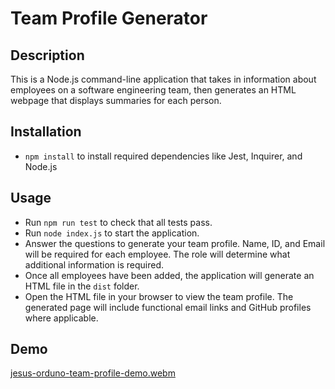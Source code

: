 # Team Profile Generator

## Description

This is a Node.js command-line application that takes in information about employees on a software engineering team, then generates an HTML webpage that displays summaries for each person.

## Installation

- `npm install` to install required dependencies like Jest, Inquirer, and Node.js

## Usage

- Run `npm run test` to check that all tests pass.
- Run `node index.js` to start the application.
- Answer the questions to generate your team profile. Name, ID, and Email will be required for each employee. The role will determine what additional information is required.
- Once all employees have been added, the application will generate an HTML file in the `dist` folder.
- Open the HTML file in your browser to view the team profile. The generated page will include functional email links and GitHub profiles where applicable.

## Demo
[jesus-orduno-team-profile-demo.webm](https://user-images.githubusercontent.com/107074271/205524412-a881eec2-c826-4361-ae5f-bef68bc88f03.webm)
